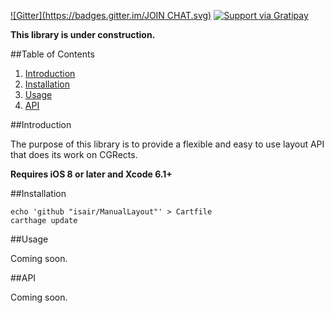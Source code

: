 [![Gitter](https://badges.gitter.im/JOIN CHAT.svg)](https://gitter.im/isair/ManualLayout?utm_source=badge&utm_medium=badge&utm_campaign=pr-badge&utm_content=badge)
[![Support via Gratipay](https://cdn.rawgit.com/gratipay/gratipay-badge/2.3.0/dist/gratipay.png)](https://gratipay.com/bsencan91/)

**This library is under construction.**

##Table of Contents

1. [Introduction](#introduction)
2. [Installation](#installation)
3. [Usage](#usage)
4. [API](#api)

##Introduction

The purpose of this library is to provide a flexible and easy to use layout API that does its work on CGRects.

__Requires iOS 8 or later and Xcode 6.1+__

##Installation

```
echo 'github "isair/ManualLayout"' > Cartfile
carthage update
```

##Usage

Coming soon.

##API

Coming soon.
